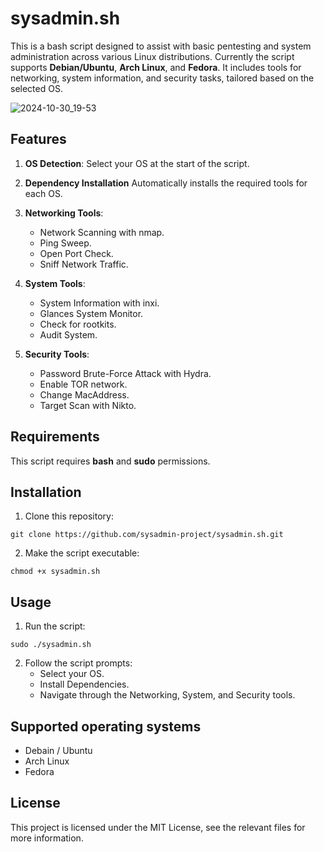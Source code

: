 # sysadmin.sh

This is a bash script designed to assist with basic pentesting and system administration across various Linux distributions. 
Currently the script supports **Debian/Ubuntu**, **Arch Linux**, and **Fedora**.
It includes tools for networking, system information, and security tasks, tailored based on the selected OS.

![2024-10-30_19-53](https://github.com/user-attachments/assets/3537fd93-c9cc-43f8-9fe7-a8d6e3933d4e)



## Features

1. **OS Detection**: Select your OS at the start of the script.
2. **Dependency Installation** Automatically installs the required tools for each OS.
3. **Networking Tools**:
   - Network Scanning with nmap.
   - Ping Sweep.
   - Open Port Check.
   - Sniff Network Traffic.

4. **System Tools**:
   - System Information with inxi.
   - Glances System Monitor.
   - Check for rootkits.
   - Audit System.

5. **Security Tools**:
   - Password Brute-Force Attack with Hydra.
   - Enable TOR network.
   - Change MacAddress.
   - Target Scan with Nikto.

## Requirements

This script requires **bash** and **sudo** permissions.

## Installation

1. Clone this repository:

```git clone https://github.com/sysadmin-project/sysadmin.sh.git```

2. Make the script executable:

```chmod +x sysadmin.sh```

## Usage

1. Run the script:

```sudo ./sysadmin.sh```

2. Follow the script prompts:
   - Select your OS.
   - Install Dependencies.
   - Navigate through the Networking, System, and Security tools.

## Supported operating systems

- Debain / Ubuntu
- Arch Linux
- Fedora

## License 

This project is licensed under the MIT License, see the relevant files for more information.


